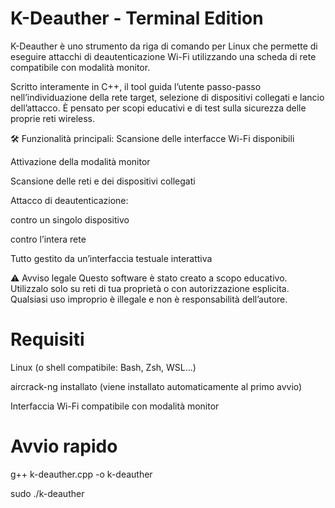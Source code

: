 # K-Deauther - Terminal Edition
K-Deauther è uno strumento da riga di comando per Linux che permette di eseguire attacchi di deautenticazione Wi-Fi utilizzando una scheda di rete compatibile con modalità monitor.

Scritto interamente in C++, il tool guida l’utente passo-passo nell’individuazione della rete target, selezione di dispositivi collegati e lancio dell’attacco. È pensato per scopi educativi e di test sulla sicurezza delle proprie reti wireless.

🛠️ Funzionalità principali:
Scansione delle interfacce Wi-Fi disponibili

Attivazione della modalità monitor

Scansione delle reti e dei dispositivi collegati

Attacco di deautenticazione:

contro un singolo dispositivo

contro l’intera rete

Tutto gestito da un’interfaccia testuale interattiva

⚠️ Avviso legale
Questo software è stato creato a scopo educativo. Utilizzalo solo su reti di tua proprietà o con autorizzazione esplicita. Qualsiasi uso improprio è illegale e non è responsabilità dell’autore.

# Requisiti
Linux (o shell compatibile: Bash, Zsh, WSL...)

aircrack-ng installato (viene installato automaticamente al primo avvio)

Interfaccia Wi-Fi compatibile con modalità monitor

# Avvio rapido

g++ k-deauther.cpp -o k-deauther

sudo ./k-deauther
